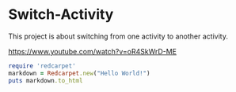 # Switch-Activity
This project is about switching from one activity to another activity.

https://www.youtube.com/watch?v=oR4SkWrD-ME

```ruby
require 'redcarpet'
markdown = Redcarpet.new("Hello World!")
puts markdown.to_html
```
